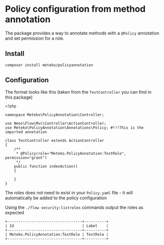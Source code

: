 # Policy configuration from method annotation

The package provides a way to annotate methods with a `@Policy` annotation and set permission for a role.

## Install 
```
composer install meteko/policyannotation 
```

## Configuration

The format looks like this (taken from the `TestController` you can find in this package)

```
<?php

namespace Meteko\PolicyAnnotation\Controller;

use Neos\Flow\Mvc\Controller\ActionController;
use Meteko\PolicyAnnotation\Annotations\Policy; #!!!This is the imported annotation

class TestController extends ActionController
{
    /**
     * @Policy(role="Meteko.PolicyAnnotation:TestRole", permission="grant")
     */
    public function indexAction()
    {

    }
}
```

The roles does not need to exist in your `Policy.yaml` file - it will automatically be added to the policy configuration

Using the `./flow security:listroles` commands output the roles as expected

```
+----------------------------------+----------+
| Id                               | Label    |
+----------------------------------+----------+
| Meteko.PolicyAnnotation:TestRole | TestRole |
+----------------------------------+----------+
```